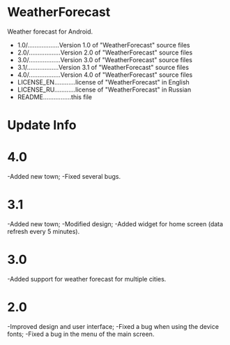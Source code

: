 # WeatherForecast
Weather forecast for Android.

- 1.0/..................Version 1.0 of "WeatherForecast" source files
- 2.0/..................Version 2.0 of "WeatherForecast" source files
- 3.0/..................Version 3.0 of "WeatherForecast" source files
- 3.1/..................Version 3.1 of "WeatherForecast" source files
- 4.0/..................Version 4.0 of "WeatherForecast" source files
- LICENSE_EN............license of "WeatherForecast" in English
- LICENSE_RU............license of "WeatherForecast" in Russian
- README................this file

# Update Info

4.0
=================
-Added new town;
-Fixed several bugs.

3.1
=================
-Added new town;
-Modified design;
-Added widget for home screen (data refresh every 5 minutes).

3.0
=================
-Added support for weather forecast for multiple cities.

2.0
=================
-Improved design and user interface;
-Fixed a bug when using the device fonts;
-Fixed a bug in the menu of the main screen.